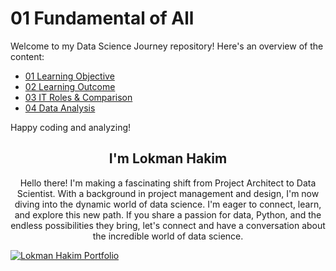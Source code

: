 
# 01 Fundamental of All
Welcome to my Data Science Journey repository! Here's an overview of the content:

- [01 Learning Objective](https://github.com/lokmanTech/01_Introduction_to_Data_Science/blob/main/01%20Learning%20Objective)
- [02 Learning Outcome](https://github.com/lokmanTech/01_Introduction_to_Data_Science/blob/main/02%20Learning%20Outcome)
- [03 IT Roles & Comparison](https://github.com/lokmanTech/01_Introduction_to_Data_Science/blob/main/03%20%20IT%20roles%20and%20comparison.ipynb)
- [04 Data Analysis](https://github.com/lokmanTech/01_Introduction_to_Data_Science/blob/main/03%20Data%20Analysis)    



Happy coding and analyzing!

<h2 align="center">I'm Lokman Hakim</h2>
<p align="center">Hello there! I'm making a fascinating shift from Project Architect to Data Scientist. With a background in project management and design, I'm now diving into the dynamic world of data science. I'm eager to connect, learn, and explore this new path. If you share a passion for data, Python, and the endless possibilities they bring, let's connect and have a conversation about the incredible world of data science.</p>

[![Lokman Hakim Portfolio](https://lokmantech.github.io/img/footer/Footer.png)](https://lokmantech.github.io)
